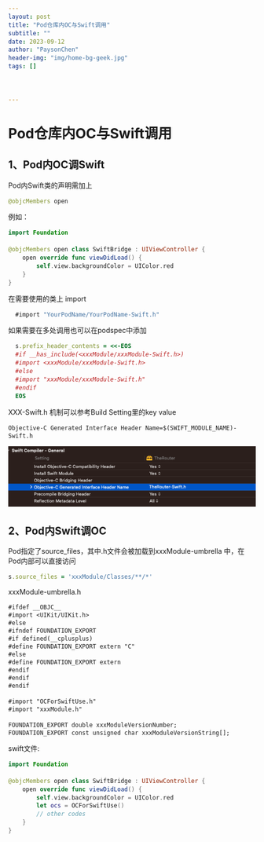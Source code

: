 ```yaml
---
layout: post
title: "Pod仓库内OC与Swift调用"
subtitle: ""
date: 2023-09-12
author: "PaysonChen"
header-img: "img/home-bg-geek.jpg"
tags: []



---
```


# Pod仓库内OC与Swift调用

## 1、Pod内OC调Swift

Pod内Swift类的声明需加上 

```swift
@objcMembers open
```

例如：

```swift
import Foundation

@objcMembers open class SwiftBridge : UIViewController {
    open override func viewDidLoad() {
        self.view.backgroundColor = UIColor.red        
    }
}

```



在需要使用的类上 import

```objective-c
  #import "YourPodName/YourPodName-Swift.h"
```

如果需要在多处调用也可以在podspec中添加

```ruby
  s.prefix_header_contents = <<-EOS
  #if __has_include(<xxxModule/xxxModule-Swift.h>)
  #import <xxxModule/xxxModule-Swift.h>
  #else
  #import "xxxModule/xxxModule-Swift.h"
  #endif
  EOS
```



XXX-Swift.h 机制可以参考Build Setting里的key value

```
Objective-C Generated Interface Header Name=$(SWIFT_MODULE_NAME)-Swift.h
```

![1](/img/iosswiift/image1.png)

## 2、Pod内Swift调OC

Pod指定了source_files，其中.h文件会被加载到xxxModule-umbrella 中，在Pod内部可以直接访问

```ruby
s.source_files = 'xxxModule/Classes/**/*'
```

xxxModule-umbrella.h

```objc
#ifdef __OBJC__
#import <UIKit/UIKit.h>
#else
#ifndef FOUNDATION_EXPORT
#if defined(__cplusplus)
#define FOUNDATION_EXPORT extern "C"
#else
#define FOUNDATION_EXPORT extern
#endif
#endif
#endif

#import "OCForSwiftUse.h"
#import "xxxModule.h"

FOUNDATION_EXPORT double xxxModuleVersionNumber;
FOUNDATION_EXPORT const unsigned char xxxModuleVersionString[];

```

swift文件:

```swift
import Foundation

@objcMembers open class SwiftBridge : UIViewController {
    open override func viewDidLoad() {
        self.view.backgroundColor = UIColor.red
        let ocs = OCForSwiftUse()
        // other codes
    }
}
```

